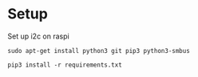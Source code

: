 # Setup

Set up i2c on raspi

`sudo apt-get install python3 git pip3 python3-smbus`

`pip3 install -r requirements.txt`
